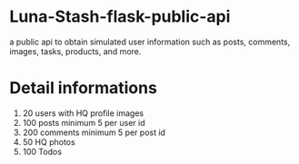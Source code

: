 # Luna-Stash-flask-public-api
a public api   to obtain simulated user information such as posts, comments, images, tasks, products, and more.

# Detail informations
1. 20 users with HQ profile images
2. 100 posts minimum 5 per user id
3. 200 comments minimum 5 per post id
4. 50 HQ photos
5. 100 Todos
